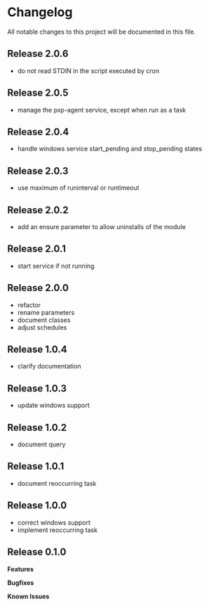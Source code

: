 # Changelog

All notable changes to this project will be documented in this file.

## Release 2.0.6

- do not read STDIN in the script executed by cron

## Release 2.0.5

- manage the pxp-agent service, except when run as a task

## Release 2.0.4

- handle windows service start_pending and stop_pending states

## Release 2.0.3

- use maximum of runinterval or runtimeout

## Release 2.0.2

- add an ensure parameter to allow uninstalls of the module

## Release 2.0.1

- start service if not running

## Release 2.0.0

- refactor
- rename parameters
- document classes
- adjust schedules

## Release 1.0.4

- clarify documentation

## Release 1.0.3

- update windows support

## Release 1.0.2

- document query

## Release 1.0.1

- document reoccurring task

## Release 1.0.0

- correct windows support
- implement reoccurring task

## Release 0.1.0

**Features**

**Bugfixes**

**Known Issues**
